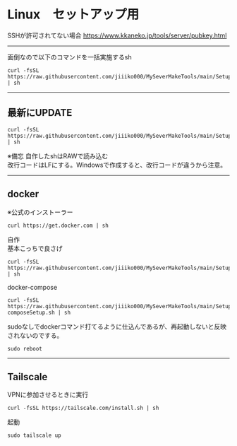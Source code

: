 # Linux　セットアップ用

SSHが許可されてない場合
https://www.kkaneko.jp/tools/server/pubkey.html

---
面倒なので以下のコマンドを一括実施するsh
```
curl -fsSL https://raw.githubusercontent.com/jiiiko000/MySeverMakeTools/main/Setup/fullSetUp.sh | sh
```

---
## 最新にUPDATE
```
curl -fsSL https://raw.githubusercontent.com/jiiiko000/MySeverMakeTools/main/Setup/update_system.sh | sh
```
※備忘
自作したshはRAWで読み込む  
改行コードはLFにする。Windowsで作成すると、改行コードが違うから注意。

---
## docker
※公式のインストーラー
```
curl https://get.docker.com | sh
```
自作  
基本こっちで良さげ
```
curl -fsSL https://raw.githubusercontent.com/jiiiko000/MySeverMakeTools/main/Setup/dockerSetup.sh | sh
```

docker-compose
```
curl -fsSL https://raw.githubusercontent.com/jiiiko000/MySeverMakeTools/main/Setup/docker-composeSetup.sh | sh
```
sudoなしでdockerコマンド打てるように仕込んであるが、再起動しないと反映されないのでする。
```
sudo reboot
```

---
## Tailscale  
VPNに参加させるときに実行
```
curl -fsSL https://tailscale.com/install.sh | sh
```
起動
```
sudo tailscale up
```